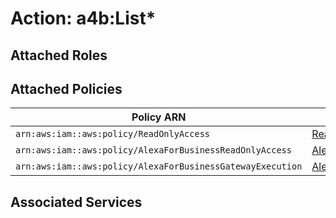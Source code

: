 # Action: a4b:List*

## Attached Roles

## Attached Policies

| Policy ARN | Policy Name |
|------------|-------------|
| `arn:aws:iam::aws:policy/ReadOnlyAccess` | [ReadOnlyAccess](../policies.md#readonlyaccess) |
| `arn:aws:iam::aws:policy/AlexaForBusinessReadOnlyAccess` | [AlexaForBusinessReadOnlyAccess](../policies.md#alexaforbusinessreadonlyaccess) |
| `arn:aws:iam::aws:policy/AlexaForBusinessGatewayExecution` | [AlexaForBusinessGatewayExecution](../policies.md#alexaforbusinessgatewayexecution) |

## Associated Services

